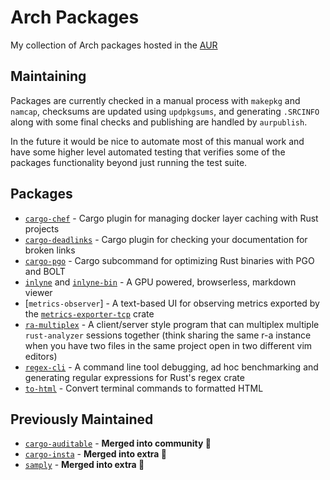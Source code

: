 # Arch Packages

My collection of Arch packages hosted in the [AUR](https://aur.archlinux.org)

## Maintaining

Packages are currently checked in a manual process with `makepkg` and `namcap`,
checksums are updated using `updpkgsums`, and generating `.SRCINFO` along with
some final checks and publishing are handled by `aurpublish`.

In the future it would be nice to automate most of this manual work and have
some higher level automated testing that verifies some of the packages
functionality beyond just running the test suite.

## Packages

- [`cargo-chef`](https://aur.archlinux.org/packages/cargo-chef) - Cargo plugin for managing docker layer caching with Rust projects
- [`cargo-deadlinks`](https://aur.archlinux.org/packages/cargo-deadlinks) - Cargo plugin for checking your documentation for broken links
- [`cargo-pgo`](https://aur.archlinux.org/packages/cargo-pgo) - Cargo subcommand for optimizing Rust binaries with PGO and BOLT
- [`inlyne`](https://aur.archlinux.org/packages/inlyne) and [`inlyne-bin`](https://aur.archlinux.org/packages/inlyne-bin) - A GPU powered, browserless, markdown viewer
- [`metrics-observer`] - A text-based UI for observing metrics exported by the [`metrics-exporter-tcp`](https://docs.rs/metrics-exporter-tcp/0.9.0/metrics_exporter_tcp/) crate
- [`ra-multiplex`](https://aur.archlinux.org/packages/ra-multiplex) - A client/server style program that can multiplex multiple `rust-analyzer` sessions together (think sharing the same r-a instance when you have two files in the same project open in two different vim editors)
- [`regex-cli`](https://aur.archlinux.org/packages/regex-cli) - A command line tool debugging, ad hoc benchmarking and generating regular expressions for Rust's regex crate
- [`to-html`](https://github.com/Aloso/to-html) - Convert terminal commands to formatted HTML

## Previously Maintained

- [`cargo-auditable`](https://archlinux.org/packages/community/x86_64/cargo-auditable/) - **Merged into community 🎉**
- [`cargo-insta`](https://archlinux.org/packages/extra/x86_64/cargo-insta/) - **Merged into extra 🎉**
- [`samply`](https://archlinux.org/packages/extra/x86_64/samply/) - **Merged into extra 🎉**
